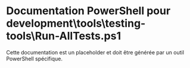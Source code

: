 # Documentation PowerShell pour development\tools\testing-tools\Run-AllTests.ps1

Cette documentation est un placeholder et doit être générée par un outil PowerShell spécifique.
